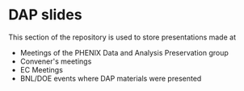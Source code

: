 # DAP slides
This section of the repository is used to store presentations made at

- Meetings of the PHENIX Data and Analysis Preservation group
- Convener's meetings
- EC Meetings
- BNL/DOE events where DAP materials were presented

